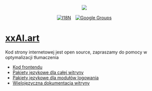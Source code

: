 <p align="center"><a href="https://wac.tax"><img src="https://cdn.jsdelivr.net/gh/wactax/img/logo.svg"/></a></p><p align="center"><a href="https://github.com/wactax/wac.tax/blob/main/doc/README.md#readme"><img alt="I18N" src="https://cdn.jsdelivr.net/gh/wactax/img/t.svg"/></a>　<a href="https://groups.google.com/u/2/g/wactax"><img alt="Google Groups" src="https://cdn.jsdelivr.net/gh/wactax/img/g-groups.svg"/></a></p>

# [xxAI.art](https://xxAI.art)

Kod strony internetowej jest open source, zapraszamy do pomocy w optymalizacji tłumaczenia

* [Kod frontendu](https://github.com/xxai-art/web)
* [Pakiety językowe dla całej witryny](https://github.com/xxai-art/web/tree/main/i18n)
* [Pakiety językowe dla modułów logowania](https://github.com/wacpkg/user/tree/main/ui.i18n)
* [Wielojęzyczna dokumentacja witryny](https://github.com/xxai-doc)
